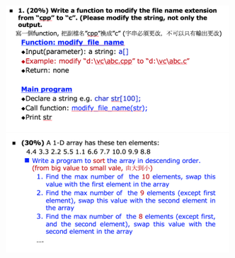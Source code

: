 ![Alt text](https://github.com/clive819/YZUEE-Freshman-Programming-Language/blob/master/2016:05:31/P1.png)
![Alt text](https://github.com/clive819/YZUEE-Freshman-Programming-Language/blob/master/2016:05:31/P2.png)
